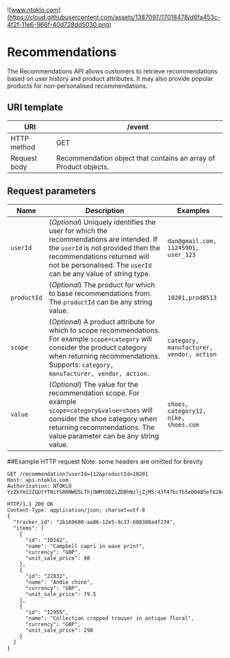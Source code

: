![www.ntoklo.com](https://cloud.githubusercontent.com/assets/1387097/17018478/d6fa453c-4f2f-11e6-966f-40d728dd5030.png)

# Recommendations

The Recommendations API allows customers to retrieve recommendations based on user history and product attributes. It may also provide popular products for non-personalised recommendations.

## URI template

| URI         | /event      |
|-------------|-------------|
| HTTP method | GET        |
|Request body | Recommendation object that contains an array of Product objects. | 


## Request parameters

| Name  	| Description	| Examples |
|-----------|---------------|----------|
| `userId`	| (*Optional*) Uniquely identifies the user for which the recommendations are intended. If the `userId` is not provided then the recommendations returned will not be personalised. The `userId` can be any value of string type.  |	`dan@gmail.com, 11245901, user_123` |
| `productId`	| (*Optional*) The product for which to base recommendations from. The `productId` can be any string value.	| `10201,prod8513`  |
| `scope`	    | (*Optional*) A product attribute for which to scope recommendations. For example `scope=category` will consider the product category when returning recommendations. Supports: `category, manufacturer, vendor, action`.	 | `category, manufacturer, vendor, action`  |
| `value`	    | (*Optional*) The value for the recommendation scope. For example `scope=category&value=shoes` will consider the shoe category when returning recommendations. The value parameter can be any string value. |	`shoes, category12, nike, shoes.com` |

##Example HTTP request
Note: some headers are omitted for brevity

```
GET /recommendation?userId=112&productId=10201
Host: api.ntoklo.com
Authorization: NTOKLO YzZkYmI2ZGUtYTNiYS00NWQ5LThjOWMtODZiZDBhNzljZjM5:43f47bcfb5eb0485ef828cf16cb2a7e490a76069
```
```
HTTP/1.1 200 OK
Content-Type: application/json; charset=utf-8
{
  "tracker_id": "2b169680-aa86-12e5-9c37-600308a4f234",
  "items": [
    {
      "id": "10242",
      "name": "Campbell capri in wave print",
      "currency": "GBP",
      "unit_sale_price": 98
    },
    {
      "id": "22832",
      "name": "Andie chino",
      "currency": "GBP",
      "unit_sale_price": 79.5
    },
    {
      "id": "12955",
      "name": "Collection cropped trouser in antique floral",
      "currency": "GBP",
      "unit_sale_price": 298
    }
  ]
}
```
